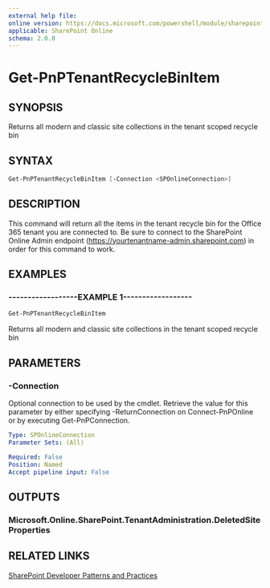 ```yaml
---
external help file:
online version: https://docs.microsoft.com/powershell/module/sharepoint-pnp/get-pnptenantrecyclebinitem
applicable: SharePoint Online
schema: 2.0.0
---
```


# Get-PnPTenantRecycleBinItem

## SYNOPSIS
Returns all modern and classic site collections in the tenant scoped recycle bin

## SYNTAX

```powershell
Get-PnPTenantRecycleBinItem [-Connection <SPOnlineConnection>]
```

## DESCRIPTION
This command will return all the items in the tenant recycle bin for the Office 365 tenant you are connected to. Be sure to connect to the SharePoint Online Admin endpoint (https://yourtenantname-admin.sharepoint.com) in order for this command to work.

## EXAMPLES

### ------------------EXAMPLE 1------------------
```powershell
Get-PnPTenantRecycleBinItem
```

Returns all modern and classic site collections in the tenant scoped recycle bin

## PARAMETERS

### -Connection
Optional connection to be used by the cmdlet. Retrieve the value for this parameter by either specifying -ReturnConnection on Connect-PnPOnline or by executing Get-PnPConnection.

```yaml
Type: SPOnlineConnection
Parameter Sets: (All)

Required: False
Position: Named
Accept pipeline input: False
```

## OUTPUTS

### Microsoft.Online.SharePoint.TenantAdministration.DeletedSiteProperties

## RELATED LINKS

[SharePoint Developer Patterns and Practices](https://aka.ms/sppnp)
